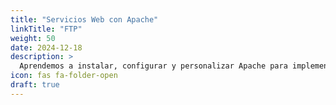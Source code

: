 ```yaml
---
title: "Servicios Web con Apache"
linkTitle: "FTP"
weight: 50
date: 2024-12-18
description: >
  Aprendemos a instalar, configurar y personalizar Apache para implementar servicios web efectivos.
icon: fas fa-folder-open
draft: true
---
```


